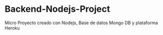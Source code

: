# Backend-Nodejs-Project
Micro Proyecto creado con Nodejs, Base de datos Mongo DB y plataforma Heroku
